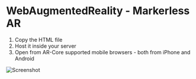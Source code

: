 # WebAugmentedReality - Markerless AR

1. Copy the HTML file
2. Host it inside your server
3. Open from AR-Core supported mobile browsers - both from iPhone and Android

![Screenshot](https://user-images.githubusercontent.com/67760023/115107465-430a5600-9f6b-11eb-9c21-6ec9a072f21a.jpg)



